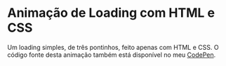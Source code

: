 # Animação de Loading com HTML e CSS

Um loading simples, de três pontinhos, feito apenas com HTML e CSS. O código fonte desta animação também está disponível no meu [CodePen](https://codepen.io/tigercodes/pen/bGqwBGV).
